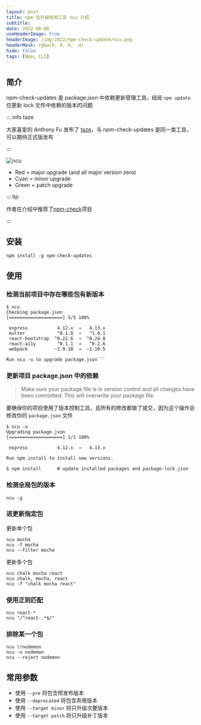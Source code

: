 ```yaml
---
layout: post
title: npm 包升级检测工具 ncu 介绍
subtitle:
date: 2022-06-08
useHeaderImage: true
headerImage: /img/2022/npm-check-update/ncu.png
headerMask: rgba(0, 0, 0, .4)
hide: false
tags: [Npm, CLI]
---
```


## 简介

npm-check-updates 是 package.json 中依赖更新管理工具，结局 `npm update` 仅更新 lock 文件中依赖的版本的问题

::: info taze

大家喜爱的 Anthony Fu 发布了 [taze](https://github.com/antfu/taze)，与 npm-check-updates 是同一类工具，可以期待正式版发布

:::

[<Badge text="Github 地址" vertical="middle" type="danger"/>](https://github.com/raineorshine/npm-check-updates)

![ncu](/img/2022/npm-check-update/ncu.png)

- Red = major upgrade (and all major version zero)
- Cyan = minor upgrade
- Green = patch upgrade

::: tip

作者在介绍中推荐了[npm-check](https://github.com/dylang/npm-check)项目

:::

## 安装

```shell
npm install -g npm-check-updates
```

## 使用

### 检测当前项目中存在哪些包有新版本

````shell
$ ncu
Checking package.json
[====================] 5/5 100%

 express           4.12.x  →   4.13.x
 multer            ^0.1.8  →   ^1.0.1
 react-bootstrap  ^0.22.6  →  ^0.24.0
 react-a11y        ^0.1.1  →   ^0.2.6
 webpack          ~1.9.10  →  ~1.10.5

Run ncu -u to upgrade package.json```
````

### 更新项目 package.json 中的依赖

> Make sure your package file is in version control and all changes have been committed. This will overwrite your package file.

要确保你的项目使用了版本控制工具，且所有的修改都做了提交，因为这个操作会修改你的 `package.json` 文件

```shell
$ ncu -u
Upgrading package.json
[====================] 1/1 100%

 express           4.12.x  →   4.13.x

Run npm install to install new versions.

$ npm install      # update installed packages and package-lock.json
```

### 检测全局包的版本

```shell
ncu -g
```

### 进更新指定包

更新单个包

```shell
ncu mocha
ncu -f mocha
ncu --filter mocha
```

更新多个包

```shell
ncu chalk mocha react
ncu chalk, mocha, react
ncu -f "chalk mocha react"
```

### 使用正则匹配

```shell
ncu react-*
ncu "/^react-.*$/"
```

### 排除某一个包

```shell
ncu \!nodemon
ncu -x nodemon
ncu --reject nodemon
```

## 常用参数

- 使用 `--pre` 将包含预发布版本
- 使用 `--deprecated` 将包含弃用版本
- 使用 `--target minor` 将只升级次要版本
- 使用 `--target patch` 将只升级补丁版本
